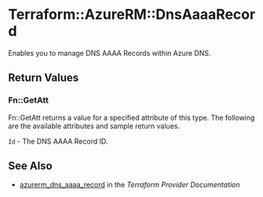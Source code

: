 # Terraform::AzureRM::DnsAaaaRecord

Enables you to manage DNS AAAA Records within Azure DNS.

## Return Values

### Fn::GetAtt

Fn::GetAtt returns a value for a specified attribute of this type. The following are the available attributes and sample return values.

`Id` - The DNS AAAA Record ID.

## See Also

* [azurerm_dns_aaaa_record](https://www.terraform.io/docs/providers/azurerm/r/dns_aaaa_record.html) in the _Terraform Provider Documentation_